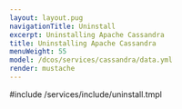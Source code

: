 ```yaml
---
layout: layout.pug
navigationTitle: Uninstall
excerpt: Uninstalling Apache Cassandra
title: Uninstalling Apache Cassandra
menuWeight: 55
model: /dcos/services/cassandra/data.yml
render: mustache
---
```


#include /services/include/uninstall.tmpl
